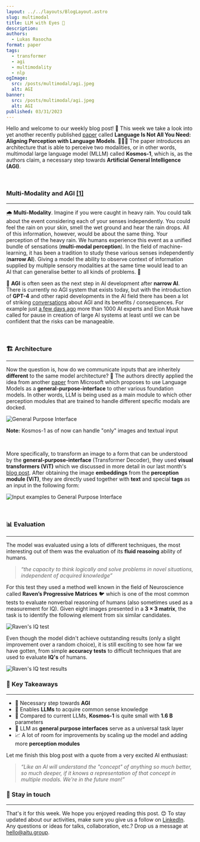 ```yaml
---
layout: ../../layouts/BlogLayout.astro
slug: multimodal 
title: LLM with Eyes 👀️ 
description: 
authors:
  - Lukas Rasocha 
format: paper
tags:
  - transformer
  - agi
  - multimodality 
  - nlp
ogImage: 
  src: /posts/multimodal/agi.jpeg
  alt: AGI
banner: 
  src: /posts/multimodal/agi.jpeg
  alt: AGI
published: 03/31/2023
---
```


Hello and welcome to our weekly blog post! 🙌 This week we take a look into yet another recently published [paper](https://arxiv.org/abs/2302.14045) called **Language Is Not All You Need: Aligning Perception with Language Models**. 🙉🙈🙊 The paper introduces an architecture that is able to perceive two modalities, or in other words, multimodal large language model (MLLM) called **Kosmos-1**, which is, as the authors claim, a necessary step towards **Artificial General Intelligence (AGI)**.

<br/>

### Multi-Modality and AGI [[1]](https://courses.lumenlearning.com/waymaker-psychology/chapter/multi-modal-perception/)

---

🌧️ **Multi-Modality**️. Imagine if you were caught in heavy rain. You could talk about the event considering each of your senses independently. You could feel the rain on your skin, smell the wet ground and hear the rain drops. All of this information, however, would be about the same thing. Your perception of the heavy rain. We humans experience this event as a unified bundle of sensations (**multi-modal perception**). In the field of machine-learning, it has been a tradition to study these various senses independently (**narrow AI**). Giving a model the ability to observe context of information supplied by multiple sensory modalities at the same time would lead to an AI that can generalise better to all kinds of problems. 🦸

🧠 **AGI** is often seen as the next step in AI development after **narrow AI**. There is currently no AGI system that exists today, but with the introduction of **GPT-4** and other rapid developments in the AI field there has been a lot of striking [conversations](https://marginalrevolution.com/marginalrevolution/2023/03/existential-risk-and-the-turn-in-human-history.html) about AGI and its benefits / consequences. For example just [a few days ago](https://www.theguardian.com/technology/2023/mar/29/elon-musk-joins-call-for-pause-in-creation-of-giant-ai-digital-minds) more than 1000 AI experts and Elon Musk have called for pause in creation of large AI systems at least until we can be confident that the risks can be manageable.

<br/>

### 🏗 Architecture
---

Now the question is, how do we communicate inputs that are inheritely **different** to the same model architecture? 🧩 The authors directly applied the idea from another [paper](https://arxiv.org/pdf/2206.06336.pdf) from Microsoft which proposes to use Language Models as a **general-purpose-interface** to other various foundation models. In other words, LLM is being used as a main module to which other perception modules that are trained to handle different specific modals are docked.


![General Purpose Interface](/posts/multimodal/general-purpose-interface.png)


**Note:** Kosmos-1 as of now can handle "only" images and textual input

<br/>

More specifically, to transform an image to a form that can be understood by the **general-purpose-interface** (Transformer Decoder), they used **visual transformers (ViT)** which we discussed in more detail in our last month's [blog post](https://www.aitu.group/blog/vit). After obtaining the image **embeddings** from the **perception module (ViT)**, they are directly used together with **text** and special **tags** as an input in the following form: 

![Input examples to General Purpose Interface](/posts/multimodal/input.png)

<br/>

### 📊 Evaluation
---

The model was evaluated using a lots of different techniques, the most interesting out of them was the evaluation of its **fluid reasoing** ability of humans.

> *“the capacity to think logically and solve problems in novel situations, independent of acquired knowledge”*

For this test they used a method well known in the field of Neuroscience called **Raven’s Progressive Matrices** 🐦 which is one of the most common tests to evaluate nonverbal reasoning of humans (also sometimes used as a measurement for IQ). Given eight images presented in a **3 × 3 matrix**, the task is
to identify the following element from six similar candidates.


![Raven's IQ test](/posts/multimodal/raventest.png)

Even though the model didn't achieve outstanding results (only a slight improvement over a random choice), it is still exciting to see how far we have gotten, from simple **accuracy tests** to difficult techniques that are used to evaluate **IQ's** of humans.


![Raven's IQ test results](/posts/multimodal/result.png)

### 🔮 Key Takeaways
---

- 🧠 Necessary step towards **AGI**
- 🧐 Enables **LLMs** to acquire common sense knowledge
- 🤏 Compared to current LLMs, **Kosmos-1** is quite small with **1.6 B** parameters
- 🦸 LLM as **general purpose interfaces** serve as a universal task layer
- 📈 A lot of room for improvements by scaling up the model and adding more **perception modules**

Let me finish this blog post with a quote from a very excited AI enthusiast:

> *“Like an AI will understand the "concept" of anything so much better, so much deeper, if it knows a representation of that concept in multiple modals. We're in the future man!”*



### 📣 Stay in touch

---

That's it for this week. We hope you enjoyed reading this post. 😊 To stay updated about our activities, make sure you give us a follow on [LinkedIn](https://www.linkedin.com/company/aitu-dk/). Any questions or ideas for talks, collaboration, etc.? Drop us a message at [hello@aitu.group](mailto:hello@aitu.group).
